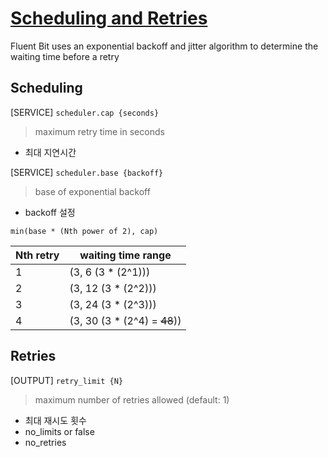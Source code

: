 # [Scheduling and Retries](https://docs.fluentbit.io/manual/administration/scheduling-and-retries)

Fluent Bit uses an exponential backoff and jitter algorithm to determine the waiting time before a retry

## Scheduling

[SERVICE] `scheduler.cap {seconds}`

> maximum retry time in seconds

- 최대 지연시간

[SERVICE] `scheduler.base {backoff}`

> base of exponential backoff

- backoff 설정

```
min(base * (Nth power of 2), cap)
```

| Nth retry | waiting time range           |
|-----------|------------------------------|
| 1         | (3, 6 (3 * (2^1)))           |
| 2         | (3, 12 (3 * (2^2)))          |
| 3         | (3, 24 (3 * (2^3)))          |
| 4         | (3, 30 (3 * (2^4) = ~~48~~)) |

## Retries

[OUTPUT] `retry_limit {N}`

> maximum number of retries allowed (default: 1)

- 최대 재시도 횟수
- no_limits or false
- no_retries



